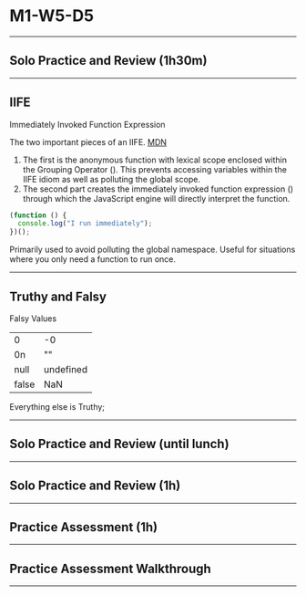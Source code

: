 # M1-W5-D5

---

## Solo Practice and Review (1h30m)

---

## IIFE

Immediately Invoked Function Expression

The two important pieces of an IIFE. [MDN](https://developer.mozilla.org/en-US/docs/Glossary/IIFE)

1. The first is the anonymous function with lexical scope enclosed within the Grouping Operator (). This prevents accessing variables within the IIFE idiom as well as polluting the global scope.
2. The second part creates the immediately invoked function expression ()
   through which the JavaScript engine will directly interpret the function.

```js
(function () {
  console.log("I run immediately");
})();
```

Primarily used to avoid polluting the global namespace. Useful for situations
where you only need a function to run once.

---

## Truthy and Falsy

Falsy Values

|       |           |
| ----- | --------- |
| 0     | -0        |
| 0n    | ""        |
| null  | undefined |
| false | NaN       |

Everything else is Truthy;

---

## Solo Practice and Review (until lunch)

---

## Solo Practice and Review (1h)

---

## Practice Assessment (1h)

---

## Practice Assessment Walkthrough

---
